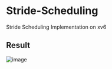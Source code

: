 # Stride-Scheduling
Stride Scheduling Implementation on xv6

Result
--------------------------------
![image](https://user-images.githubusercontent.com/47909174/79643069-10087780-81dc-11ea-9d4e-5c9ffcaaf7ae.png)

